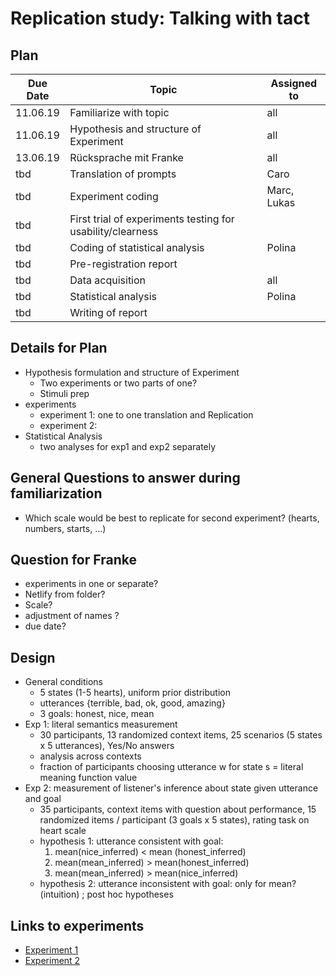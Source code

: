 # Replication study: Talking with tact
## Plan
Due Date | Topic | Assigned to
-----|------|----
11.06.19 | Familiarize with topic | all
11.06.19 | Hypothesis and structure of Experiment | all
13.06.19 | Rücksprache mit Franke | all
tbd | Translation of prompts | Caro
tbd | Experiment coding | Marc, Lukas
tbd | First trial of experiments testing for usability/clearness |
tbd | Coding of statistical analysis | Polina
tbd | Pre-registration report |
tbd | Data acquisition | all
tbd | Statistical analysis | Polina
tbd | Writing of report |

## Details for Plan
- Hypothesis formulation and structure of Experiment
  - Two experiments or two parts of one?
  - Stimuli prep
- experiments
  - experiment 1: one to one translation and Replication
  - experiment 2:
- Statistical Analysis
  - two analyses for exp1 and exp2 separately

## General Questions to answer during familiarization
- Which scale would be best to replicate for second experiment? (hearts, numbers, starts, ...)

## Question for Franke
- experiments in one or separate?
- Netlify from folder?
- Scale?
- adjustment of names ?
- due date?

## Design
- General conditions
  - 5 states (1-5 hearts), uniform prior distribution
  - utterances {terrible, bad, ok, good, amazing}
  - 3 goals: honest, nice, mean
- Exp 1: literal semantics measurement
  - 30 participants, 13 randomized context items, 25 scenarios (5 states x 5 utterances), Yes/No answers
  - analysis across contexts
  - fraction of participants choosing utterance w for state s = literal meaning function value
- Exp 2: measurement of listener's inference about state given utterance and goal
  - 35 participants, context items with question about performance, 15 randomized items / participant (3 goals x 5 states), rating task on heart scale
  - hypothesis 1: utterance consistent with goal:
    1. mean(nice_inferred) < mean (honest_inferred)
    2. mean(mean_inferred) > mean(honest_inferred)
    3. mean(mean_inferred) > mean(nice_inferred)
  - hypothesis 2: utterance inconsistent with goal: only for mean? (intuition) ; post hoc hypotheses

## Links to experiments
- [Experiment 1](http://langcog.stanford.edu/expts/EJY/polgrice/L2_S/polgrice_L2_S.html)
- [Experiment 2](http://langcog.stanford.edu/expts/EJY/polgrice/L2_J/polgrice_L2_J.html)

